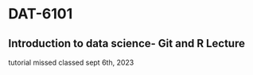 # DAT-6101
## Introduction to data science- Git and R Lecture
tutorial missed classed sept 6th, 2023
